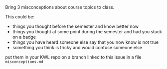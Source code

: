 Bring 3 misconceptions about course topics to class. 

This could be:
- things you thought before the semester and know better now
- things you thought at some point during the semester and had you stuck on a badge
- things you have heard someone else say that you now know is not true
- something you think is tricky and would confuse someone else

put them in your KWL repo on a branch linked to this issue in a file `misconceptions.md`